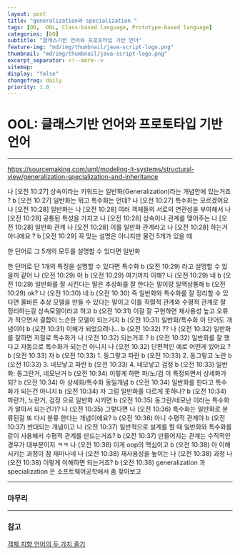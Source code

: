 ```yaml
---
layout: post
title: "generalization와 specialization "
tags: [OO,  OOL, Class-based language, Prototype-based language]
categories: [OO]
subtitle: "클래스기반 언어와 프로토타입 기반 언어"
feature-img: "md/img/thumbnail/java-script-logo.png"
thumbnail: "md/img/thumbnail/java-script-logo.png"
excerpt_separator: <!--more-->
sitemap:
display: "false"
changefreq: daily
priority: 1.0
---
```


<!--more-->

# OOL: 클래스기반 언어와 프로토타입 기반 언어

---

https://sourcemaking.com/uml/modeling-it-systems/structural-view/generalization-specialization-and-inheritance

나 [오전 10:27] 상속이라는 키워드는 일반화(Generalization)라는 개념안에 있는거죠 ?
b [오전 10:27] 일반화는 뭐고 특수화는 먼데?
나 [오전 10:27] 특수화는 모르겠어요
나 [오전 10:28] 일반화는
나 [오전 10:28] 여러 객체들의 서로의 연관성을 부여해서
나 [오전 10:28] 공통된 특성을 가지고
나 [오전 10:28] 상속이나 관계를 맺어주는
나 [오전 10:28] 일반화 관계
나 [오전 10:28] 이를 일반화 관계라고
나 [오전 10:28] 하는거 아니에요 ?
b [오전 10:29] 꼭 맞는 설명은 아니지만
물건 5개가 있을 때

한 단어로 그 5개의 모두를 설명할 수 있다면 일반화

한 단어로 단 1개의 특징을 설명할 수 있다면 특수화
b (오전 10:29) 라고 설명할 수 있을꺼 같어
나 (오전 10:29) 아
b (오전 10:29) 여기까지 이해?
나 (오전 10:29) 네
b (오전 10:29) 일반화를 잘 시킨다는 말은 추상화를 잘 한다는 말이랑 일맥상통해
b (오전 10:29) ok?
나 (오전 10:30) 네
b (오전 10:30) 즉 일반화와 특수화를 잘 정리할 수 있다면 올바른 추상 모델을 만들 수 있다는 말이고 이를 직렬적 관계와 수평적 관계로 잘 정리하는걸 상속모델이라고 하고
b (오전 10:31) 이걸 잘 구현하면 재사용성 높고 오류가 적으면서 결합이 느슨한 모델이 되는거지
b (오전 10:31) 일반화/특수화 이 단어도 개념이야
b (오전 10:31) 이해가 되었으려나...
b (오전 10:32) ??
나 (오전 10:32) 일반화를 잘하면 저절로 특수화가
나 (오전 10:32) 되는거죠 ?
b (오전 10:32) 일반화를 잘 했다고 자동으로 특수화가 되는건 아니지
나 (오전 10:32) 단편적인 예로 어떤게 있어요 ?
b (오전 10:33) 자
b (오전 10:33) 1. 동그랗고 파란
b (오전 10:33) 2. 동그랗고 노란
b (오전 10:33) 3. 네모낳고 파란
b (오전 10:33) 4. 네모낳고 검정
b (오전 10:33) 일반화: 동그란거, 네모난거
b (오전 10:34) 이렇게 하면 파/노/검 이 특정되면서 상세화가 되?
b (오전 10:34) 아 상세화/특수화 동일개념
b (오전 10:34) 일반화를 한다고 특수화가 되는건 아니지
b (오전 10:34) 자 그럼 일반화를 다르게 못하나?
b (오전 10:34) 파란거, 노란거, 검정    으로 일반화 시키면
b (오전 10:35) 동그란/네모난 이라는 특수화가 알아서 되는건가?
나 (오전 10:35) 그렇다면
나 (오전 10:36) 특수화는 일반화로 분류된걸 또 다시 분류 한다는 개념이에요?
b (오전 10:36) 아니 수평적 관계야
b (오전 10:37) 반대되는 개념이고
나 (오전 10:37) 일반적으로 설계를 할 때 일반화와 특수화를 같이 사용해서 수평적 관계를 만드는거죠?
b (오전 10:37) 만들어지는 관계는 수직적인 경우가 대부분이지 ㅋㅋ
나 (오전 10:38) 이게 oop의 핵심이고
b (오전 10:38) 아 이해시키는 과정이 참 재미나네
나 (오전 10:38) 재사용성을 높이는
나 (오전 10:38) 과정
나 (오전 10:38) 이렇게 이해하면 되는거죠?
b (오전 10:38) generalization 과 specialization 은 소프트웨어공학에서 좀 찾아보고


---

### 마무리


---

### 참고


 [객체 지향 언어의 두 가지 줄기](http://mohwa.github.io/blog/javascript/2015/10/16/prototype/)
